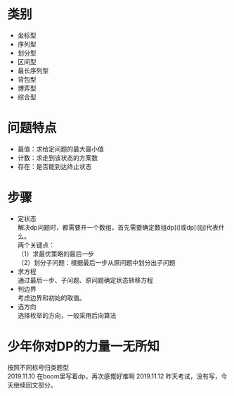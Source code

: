 # 类别
* 坐标型
* 序列型
* 划分型
* 区间型
* 最长序列型
* 背包型
* 博弈型
* 综合型
# 问题特点
* 最值：求给定问题的最大最小值
* 计数：求走到该状态的方案数
* 存在：是否能到达终止状态
# 步骤
* 定状态  
解决dp问题时，都需要开一个数组，首先需要确定数组dp[i]或dp[i][j]代表什么。  
两个关键点：  
（1）求最优策略的最后一步    
（2）划分子问题：根据最后一步从原问题中划分出子问题      
* 求方程  
通过最后一步、子问题、原问题确定状态转移方程  
* 判边界  
考虑边界和初始的取值。  
* 选方向  
选择枚举的方向，一般采用后向算法  

# 少年你对DP的力量一无所知



按照不同标号归类题型<br>
2019.11.10 在boom里写着dp，再次感慨好难啊
2019.11.12 昨天考试，没有写，今天继续回文部分。
